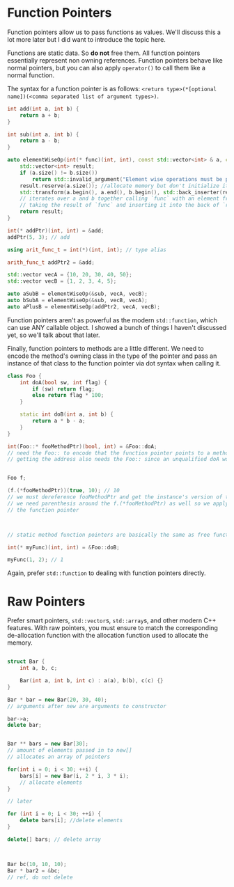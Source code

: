 # Function Pointers

Function pointers allow us to pass functions as values. We'll discuss this a lot more later but I did want to introduce the topic here.

Functions are static data. So **do not** free them. 
All function pointers essentially represent non owning references. Function pointers behave like normal pointers, but you can also apply `operator()` to call them like a normal function.

The syntax for a function pointer is as follows: `<return type>(*[optional name])(<comma separated list of argument types>)`.

```C++
int add(int a, int b) {
    return a + b;
}

int sub(int a, int b) {
    return a - b;
}

auto elementWiseOp(int(* func)(int, int), const std::vector<int> & a, const std::vector<int> & b) {
    std::vector<int> result;
    if (a.size() != b.size())
        return std::invalid_argument("Element wise operations must be performed on equal sized vectors");
    result.reserve(a.size()); //allocate memory but don't initialize it
    std::transform(a.begin(), a.end(), b.begin(), std::back_inserter(result), func);
    // iterates over a and b together calling `func` with an element from each
    // taking the result of `func` and inserting it into the back of `result`
    return result;
}

int(* addPtr)(int, int) = &add;
addPtr(5, 3); // add

using arit_func_t = int(*)(int, int); // type alias

arith_func_t addPtr2 = &add;

std::vector vecA = {10, 20, 30, 40, 50};
std::vector vecB = {1, 2, 3, 4, 5};

auto aSubB = elementWiseOp(&sub, vecA, vecB);
auto bSubA = elementWiseOp(&sub, vecB, vecA);
auto aPlusB = elementWiseOp(addPtr2, vecA, vecB);
```

Function pointers aren't as powerful as the modern `std::function`, which can use ANY callable object. I showed a bunch of things I haven't discussed yet, so we'll talk about that later.

Finally, function pointers to methods are a little different. 
We need to encode the method's owning class in the type of the pointer and pass an instance of that class to the function pointer via dot syntax when calling it.

```C++
class Foo {
    int doA(bool sw, int flag) {
        if (sw) return flag;
        else return flag * 100;
    }

    static int doB(int a, int b) {
        return a * b - a;
    }
}

int(Foo::* fooMethodPtr)(bool, int) = &Foo::doA;
// need the Foo:: to encode that the function pointer points to a method
// getting the address also needs the Foo:: since an unqualified doA would be a free function


Foo f;

(f.(*fooMethodPtr))(true, 10); // 10
// we must dereference fooMethodPtr and get the instance's version of the method
// we need parenthesis around the f.(*fooMethodPtr) as well so we apply the instance method and not
// the function pointer



// static method function pointers are basically the same as free function pointers

int(* myFunc)(int, int) = &Foo::doB;

myFunc(1, 2); // 1
```

Again, prefer `std::function` to dealing with function pointers directly.

# Raw Pointers

Prefer smart pointers, `std::vector`s, `std::array`s, and other modern C++ features. 
With raw pointers, you must ensure to match the corresponding de-allocation function with the allocation function used to allocate the memory.


```C++

struct Bar {
    int a, b, c;

    Bar(int a, int b, int c) : a(a), b(b), c(c) {}
}

Bar * bar = new Bar(20, 30, 40);
// arguments after new are arguments to constructor

bar->a;
delete bar;


Bar ** bars = new Bar[30];
// amount of elements passed in to new[]
// allocates an array of pointers

for(int i = 0; i < 30; ++i) {
    bars[i] = new Bar(i, 2 * i, 3 * i);
    // allocate elements
}

// later

for (int i = 0; i < 30; ++i) {
    delete bars[i]; //delete elements
}

delete[] bars; // delete array



Bar bc(10, 10, 10);
Bar * bar2 = &bc;
// ref, do not delete
```